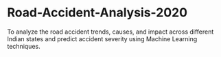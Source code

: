 # Road-Accident-Analysis-2020
To analyze the road accident trends, causes, and impact across different Indian states and predict accident severity using Machine Learning techniques.
